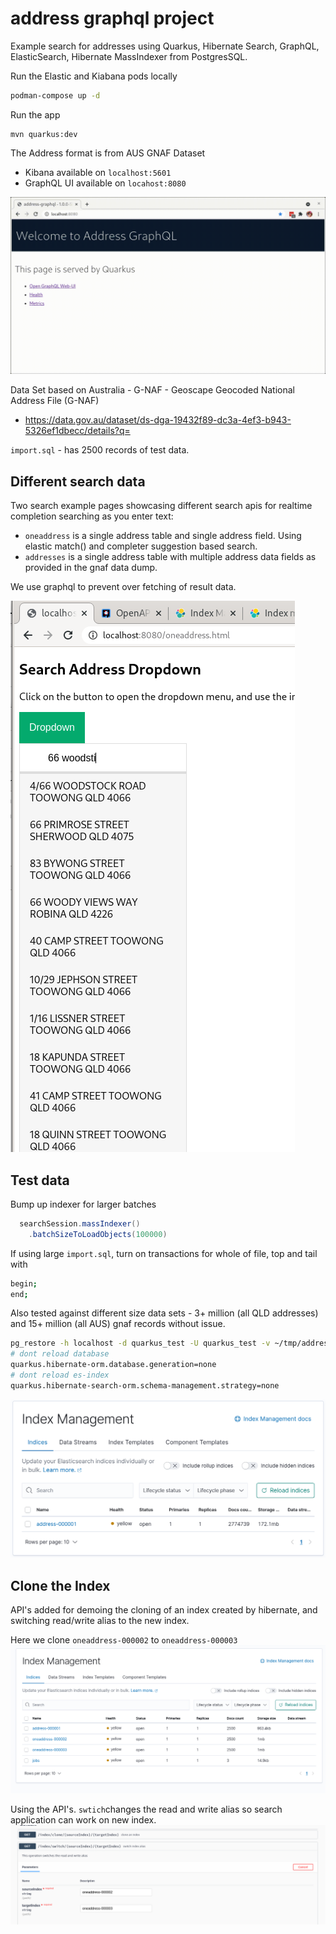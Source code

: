 # address graphql project

Example search for addresses using Quarkus, Hibernate Search, GraphQL, ElasticSearch, Hibernate MassIndexer from PostgresSQL.

Run the Elastic and Kiabana pods locally
```bash
podman-compose up -d
```

Run the app
```aidl
mvn quarkus:dev
```

The Address format is from AUS GNAF Dataset 

- Kibana available on `localhost:5601`
- GraphQL UI available on `locahost:8080`

![grapql-ui.png](images/address-graphql.gif)

Data Set based on Australia - G-NAF - Geoscape Geocoded National Address File (G-NAF)
- https://data.gov.au/dataset/ds-dga-19432f89-dc3a-4ef3-b943-5326ef1dbecc/details?q=

`import.sql` - has 2500 records of test data.

## Different search data

Two search example pages showcasing different search apis for realtime completion searching as you enter text:
- `oneaddress` is a single address table and single address field. Using elastic match() and completer suggestion based search. 
- `addresses` is a single address table with multiple address data fields as provided in the gnaf data dump.

We use graphql to prevent over fetching of result data.

![dropdown-search.png](images/dropdown-search.png)

## Test data

Bump up indexer for larger batches
```java
  searchSession.massIndexer()
    .batchSizeToLoadObjects(100000)
```

If using large `import.sql`, turn on transactions for whole of file, top and tail with
```bash
begin;
end;
```

Also tested against different size data sets - 3+ million (all QLD addresses) and 15+ million (all AUS) gnaf records without issue.
```bash
pg_restore -h localhost -d quarkus_test -U quarkus_test -v ~/tmp/address.dmp
# dont reload database
quarkus.hibernate-orm.database.generation=none
# dont reload es-index
quarkus.hibernate-search-orm.schema-management.strategy=none
```

![grapql-index.png](images/graphql-index.png)

## Clone the Index

API's added for demoing the cloning of an index created by hibernate, and switching read/write alias to the new index.

Here we clone `oneaddress-000002` to `oneaddress-000003`
![index-clone.png](images/index-clone.png)

Using the API's. `swtich`changes the read and write alias so search application can work on new index.
![index-apis.png](images/index-apis.png)
